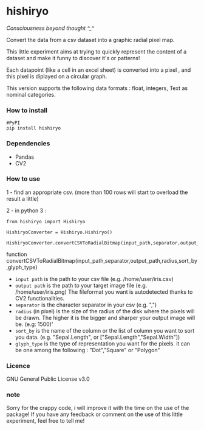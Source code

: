 # hishiryo 
*Consciousness beyond thought ^_^*

Convert the data from a csv dataset into a graphic radial pixel map.

This little experiment aims at trying to quickly represent the content of a dataset and make it funny to discover it's  or patterns!

Each datapoint (like a cell in an excel sheet) is converted into a pixel , and this pixel is diplayed on a circular graph.

This version supports the following data formats : float, integers, Text as nominal categories.

### How to install

    #PyPI
    pip install hishiryo

### Dependencies

-   Pandas
-   CV2

### How to use

1 - find an appropriate csv. (more than 100 rows will start to overload the result a little)

2 - in python 3 :

    from hishiryo import Hishiryo

    HishiryoConverter = Hishiryo.Hishiryo()

    HishiryoConverter.convertCSVToRadialBitmap(input_path,separator,output_path,radius,None,"Dot")


function convertCSVToRadialBitmap(input_path,separator,output_path,radius,sort_by,glyph_type)

-   `input path` is the path to your csv file (e.g. /home/user/iris.csv)
-   `output path` is the path to your target image file (e.g. /home/user/iris.png) The fileformat you want is autodetected thanks to CV2 functionalities.
-   `separator` is the character separator in your csv (e.g. ",")
-   `radius` (in pixel) is the size of the radius of the disk where the pixels will be drawn. The higher it is the bigger and sharper your output image will be. (e.g:  1500)'
-   `sort_by` is the name of the column or the list of column you want to sort you data. (e.g. "Sepal.Length", or ["Sepal.Length","Sepal.Width"])
-   `glyph_type` is the type of representation you want for the pixels. it can be one among the following : "Dot","Square" or "Polygon"

### Licence

GNU General Public License v3.0

### note
Sorry for the crappy code, i will improve it with the time on the use of the package! If you have any feedback or comment on the use of this little experiment, feel free to tell me!
